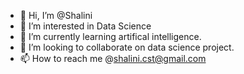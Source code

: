- 👋 Hi, I’m @Shalini
- 👀 I’m interested in Data Science 
- 🌱 I’m currently learning artifical intelligence.
- 💞️ I’m looking to collaborate on data science project.
- 📫 How to reach me @shalini.cst@gmail.com

<!---
Vision-Shalini/Vision-Shalini is a ✨ special ✨ repository because its `README.md` (this file) appears on your GitHub profile.
You can click the Preview link to take a look at your changes.
--->
